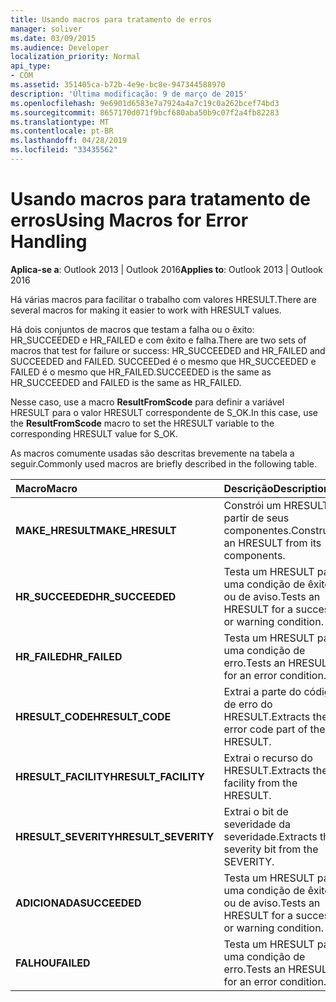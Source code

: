 ```yaml
---
title: Usando macros para tratamento de erros
manager: soliver
ms.date: 03/09/2015
ms.audience: Developer
localization_priority: Normal
api_type:
- COM
ms.assetid: 351405ca-b72b-4e9e-bc8e-947344588970
description: 'Última modificação: 9 de março de 2015'
ms.openlocfilehash: 9e6901d6583e7a7924a4a7c19c0a262bcef74bd3
ms.sourcegitcommit: 8657170d071f9bcf680aba50b9c07f2a4fb82283
ms.translationtype: MT
ms.contentlocale: pt-BR
ms.lasthandoff: 04/28/2019
ms.locfileid: "33435562"
---
```

# <a name="using-macros-for-error-handling"></a><span data-ttu-id="46169-103">Usando macros para tratamento de erros</span><span class="sxs-lookup"><span data-stu-id="46169-103">Using Macros for Error Handling</span></span>

  
  
<span data-ttu-id="46169-104">**Aplica-se a**: Outlook 2013 | Outlook 2016</span><span class="sxs-lookup"><span data-stu-id="46169-104">**Applies to**: Outlook 2013 | Outlook 2016</span></span> 
  
<span data-ttu-id="46169-105">Há várias macros para facilitar o trabalho com valores HRESULT.</span><span class="sxs-lookup"><span data-stu-id="46169-105">There are several macros for making it easier to work with HRESULT values.</span></span>
  
<span data-ttu-id="46169-106">Há dois conjuntos de macros que testam a falha ou o êxito: HR_SUCCEEDED e HR_FAILED e com êxito e falha.</span><span class="sxs-lookup"><span data-stu-id="46169-106">There are two sets of macros that test for failure or success: HR_SUCCEEDED and HR_FAILED and SUCCEEDED and FAILED.</span></span> <span data-ttu-id="46169-107">SUCCEEDed é o mesmo que HR_SUCCEEDED e FAILED é o mesmo que HR_FAILED.</span><span class="sxs-lookup"><span data-stu-id="46169-107">SUCCEEDED is the same as HR_SUCCEEDED and FAILED is the same as HR_FAILED.</span></span>
  
<span data-ttu-id="46169-108">Nesse caso, use a macro **ResultFromScode** para definir a variável HRESULT para o valor HRESULT correspondente de S_OK.</span><span class="sxs-lookup"><span data-stu-id="46169-108">In this case, use the **ResultFromScode** macro to set the HRESULT variable to the corresponding HRESULT value for S_OK.</span></span> 
  
<span data-ttu-id="46169-109">As macros comumente usadas são descritas brevemente na tabela a seguir.</span><span class="sxs-lookup"><span data-stu-id="46169-109">Commonly used macros are briefly described in the following table.</span></span>
  
|<span data-ttu-id="46169-110">**Macro**</span><span class="sxs-lookup"><span data-stu-id="46169-110">**Macro**</span></span>|<span data-ttu-id="46169-111">**Descrição**</span><span class="sxs-lookup"><span data-stu-id="46169-111">**Description**</span></span>|
|:-----|:-----|
|<span data-ttu-id="46169-112">**MAKE_HRESULT**</span><span class="sxs-lookup"><span data-stu-id="46169-112">**MAKE_HRESULT**</span></span> <br/> |<span data-ttu-id="46169-113">Constrói um HRESULT a partir de seus componentes.</span><span class="sxs-lookup"><span data-stu-id="46169-113">Constructs an HRESULT from its components.</span></span>  <br/> |
|<span data-ttu-id="46169-114">**HR_SUCCEEDED**</span><span class="sxs-lookup"><span data-stu-id="46169-114">**HR_SUCCEEDED**</span></span> <br/> |<span data-ttu-id="46169-115">Testa um HRESULT para uma condição de êxito ou de aviso.</span><span class="sxs-lookup"><span data-stu-id="46169-115">Tests an HRESULT for a success or warning condition.</span></span>  <br/> |
|<span data-ttu-id="46169-116">**HR_FAILED**</span><span class="sxs-lookup"><span data-stu-id="46169-116">**HR_FAILED**</span></span> <br/> |<span data-ttu-id="46169-117">Testa um HRESULT para uma condição de erro.</span><span class="sxs-lookup"><span data-stu-id="46169-117">Tests an HRESULT for an error condition.</span></span>  <br/> |
|<span data-ttu-id="46169-118">**HRESULT_CODE**</span><span class="sxs-lookup"><span data-stu-id="46169-118">**HRESULT_CODE**</span></span> <br/> |<span data-ttu-id="46169-119">Extrai a parte do código de erro do HRESULT.</span><span class="sxs-lookup"><span data-stu-id="46169-119">Extracts the error code part of the HRESULT.</span></span>  <br/> |
|<span data-ttu-id="46169-120">**HRESULT_FACILITY**</span><span class="sxs-lookup"><span data-stu-id="46169-120">**HRESULT_FACILITY**</span></span> <br/> |<span data-ttu-id="46169-121">Extrai o recurso do HRESULT.</span><span class="sxs-lookup"><span data-stu-id="46169-121">Extracts the facility from the HRESULT.</span></span>  <br/> |
|<span data-ttu-id="46169-122">**HRESULT_SEVERITY**</span><span class="sxs-lookup"><span data-stu-id="46169-122">**HRESULT_SEVERITY**</span></span> <br/> |<span data-ttu-id="46169-123">Extrai o bit de severidade da severidade.</span><span class="sxs-lookup"><span data-stu-id="46169-123">Extracts the severity bit from the SEVERITY.</span></span>  <br/> |
|<span data-ttu-id="46169-124">**ADICIONADA**</span><span class="sxs-lookup"><span data-stu-id="46169-124">**SUCCEEDED**</span></span> <br/> |<span data-ttu-id="46169-125">Testa um HRESULT para uma condição de êxito ou de aviso.</span><span class="sxs-lookup"><span data-stu-id="46169-125">Tests an HRESULT for a success or warning condition.</span></span>  <br/> |
|<span data-ttu-id="46169-126">**FALHOU**</span><span class="sxs-lookup"><span data-stu-id="46169-126">**FAILED**</span></span> <br/> |<span data-ttu-id="46169-127">Testa um HRESULT para uma condição de erro.</span><span class="sxs-lookup"><span data-stu-id="46169-127">Tests an HRESULT for an error condition.</span></span>  <br/> |
   

